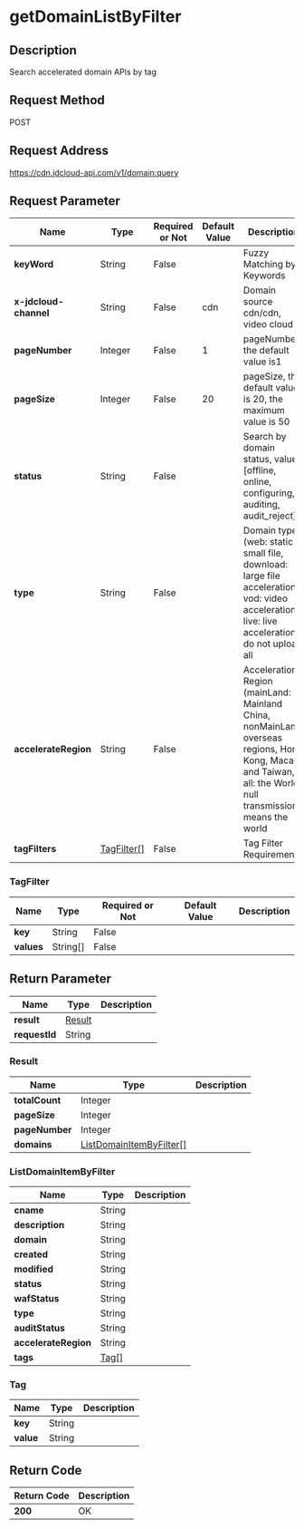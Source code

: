 # getDomainListByFilter


## Description
Search accelerated domain APIs by tag

## Request Method
POST

## Request Address
https://cdn.jdcloud-api.com/v1/domain:query


## Request Parameter
|Name|Type|Required or Not|Default Value|Description|
|---|---|---|---|---|
|**keyWord**|String|False| |Fuzzy Matching by Keywords|
|**x-jdcloud-channel**|String|False|cdn|Domain source cdn/cdn, video cloud|
|**pageNumber**|Integer|False|1|pageNumber, the default value is1|
|**pageSize**|Integer|False|20|pageSize, the default value is 20, the maximum value is 50|
|**status**|String|False| |Search by domain status, value: [offline, online, configuring, auditing, audit_reject]|
|**type**|String|False| |Domain type, (web: static small file, download: large file acceleration, vod: video acceleration, live: live acceleration), do not upload all|
|**accelerateRegion**|String|False| |Acceleration Region (mainLand: Mainland China, nonMainLand: overseas regions, Hong Kong, Macao and Taiwan, all: the World) null transmission means the world|
|**tagFilters**|[TagFilter[]](getdomainlistbyfilter#tagfilter)|False| |Tag Filter Requirements|

### <div id="tagfilter">TagFilter</div>
|Name|Type|Required or Not|Default Value|Description|
|---|---|---|---|---|
|**key**|String|False| | |
|**values**|String[]|False| | |

## Return Parameter
|Name|Type|Description|
|---|---|---|
|**result**|[Result](getdomainlistbyfilter#result)| |
|**requestId**|String| |

### <div id="result">Result</div>
|Name|Type|Description|
|---|---|---|
|**totalCount**|Integer| |
|**pageSize**|Integer| |
|**pageNumber**|Integer| |
|**domains**|[ListDomainItemByFilter[]](getdomainlistbyfilter#listdomainitembyfilter)| |
### <div id="listdomainitembyfilter">ListDomainItemByFilter</div>
|Name|Type|Description|
|---|---|---|
|**cname**|String| |
|**description**|String| |
|**domain**|String| |
|**created**|String| |
|**modified**|String| |
|**status**|String| |
|**wafStatus**|String| |
|**type**|String| |
|**auditStatus**|String| |
|**accelerateRegion**|String| |
|**tags**|[Tag[]](getdomainlistbyfilter#tag)| |
### <div id="tag">Tag</div>
|Name|Type|Description|
|---|---|---|
|**key**|String| |
|**value**|String| |

## Return Code
|Return Code|Description|
|---|---|
|**200**|OK|